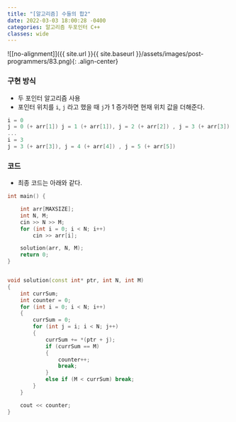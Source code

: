 ```yaml
---
title: "[알고리즘] 수들의 합2"
date: 2022-03-03 18:00:28 -0400
categories: 알고리즘 두포인터 C++
classes: wide
---
```


![[no-alignment]]({{ site.url }}{{ site.baseurl }}/assets/images/post-programmers/83.png){: .align-center}


### 구현 방식

- 두 포인터 알고리즘 사용
- 포인터 위치를 `i`, `j` 라고 했을 때 `j`가 1 증가하면 현재 위치 값을 더해준다.

```cpp
i = 0 
j = 0 (+ arr[1]) j = 1 (+ arr[1]), j = 2 (+ arr[2]) , j = 3 (+ arr[3]) ...
...
i = 3
j = 3 (+ arr[3]), j = 4 (+ arr[4]) , j = 5 (+ arr[5])

```



### 코드

- 최종 코드는 아래와 같다.


```cpp
int main() {

    int arr[MAXSIZE];
    int N, M;
    cin >> N >> M;
    for (int i = 0; i < N; i++)
        cin >> arr[i];

    solution(arr, N, M);
    return 0;
}


void solution(const int* ptr, int N, int M)
{
    int currSum;
    int counter = 0;
    for (int i = 0; i < N; i++)
    {
        currSum = 0;
        for (int j = i; i < N; j++)
        {
            currSum += *(ptr + j);
            if (currSum == M)
            {
                counter++;
                break;
            }
            else if (M < currSum) break;
        }
    }

    cout << counter;
}
```
